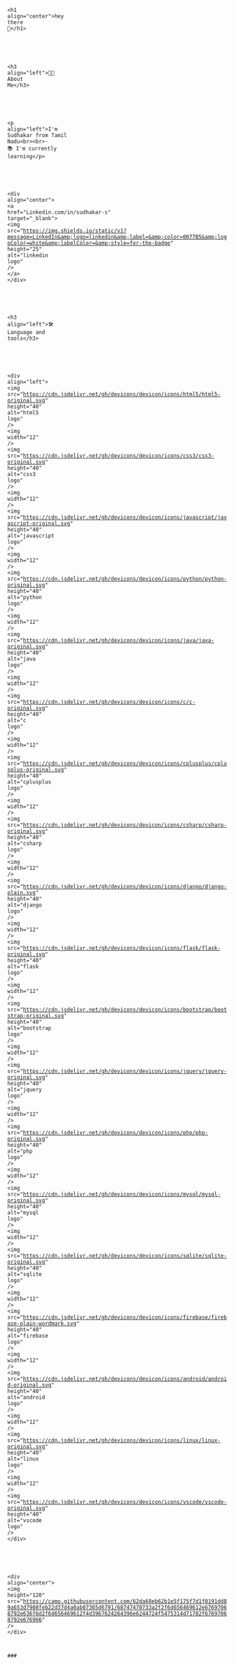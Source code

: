 <code class="language-html"><span class="token tag"><span class="token tag"><span class="token punctuation">&lt;</span>h1</span> <span class="token attr-name">align</span><span class="token attr-value"><span class="token punctuation attr-equals">=</span><span class="token punctuation">"</span>center<span class="token punctuation">"</span></span><span class="token punctuation">&gt;</span></span>hey there 👋<span class="token tag"><span class="token tag"><span class="token punctuation">&lt;/</span>h1</span><span class="token punctuation">&gt;</span></span>

###

<span class="token tag"><span class="token tag"><span class="token punctuation">&lt;</span>h3</span> <span class="token attr-name">align</span><span class="token attr-value"><span class="token punctuation attr-equals">=</span><span class="token punctuation">"</span>left<span class="token punctuation">"</span></span><span class="token punctuation">&gt;</span></span>👩&zwj;💻  About Me<span class="token tag"><span class="token tag"><span class="token punctuation">&lt;/</span>h3</span><span class="token punctuation">&gt;</span></span>

###

<span class="token tag"><span class="token tag"><span class="token punctuation">&lt;</span>p</span> <span class="token attr-name">align</span><span class="token attr-value"><span class="token punctuation attr-equals">=</span><span class="token punctuation">"</span>left<span class="token punctuation">"</span></span><span class="token punctuation">&gt;</span></span>I'm Sudhakar from Tamil Nadu<span class="token tag"><span class="token tag"><span class="token punctuation">&lt;</span>br</span><span class="token punctuation">&gt;</span></span><span class="token tag"><span class="token tag"><span class="token punctuation">&lt;</span>br</span><span class="token punctuation">&gt;</span></span>- 📚 I'm currently learning<span class="token tag"><span class="token tag"><span class="token punctuation">&lt;/</span>p</span><span class="token punctuation">&gt;</span></span>

###

<span class="token tag"><span class="token tag"><span class="token punctuation">&lt;</span>div</span> <span class="token attr-name">align</span><span class="token attr-value"><span class="token punctuation attr-equals">=</span><span class="token punctuation">"</span>center<span class="token punctuation">"</span></span><span class="token punctuation">&gt;</span></span>
  <span class="token tag"><span class="token tag"><span class="token punctuation">&lt;</span>a</span> <span class="token attr-name">href</span><span class="token attr-value"><span class="token punctuation attr-equals">=</span><span class="token punctuation">"</span>Linkedin.com/in/sudhakar-s<span class="token punctuation">"</span></span> <span class="token attr-name">target</span><span class="token attr-value"><span class="token punctuation attr-equals">=</span><span class="token punctuation">"</span>_blank<span class="token punctuation">"</span></span><span class="token punctuation">&gt;</span></span>
    <span class="token tag"><span class="token tag"><span class="token punctuation">&lt;</span>img</span> <span class="token attr-name">src</span><span class="token attr-value"><span class="token punctuation attr-equals">=</span><span class="token punctuation">"</span>https://img.shields.io/static/v1?message=LinkedIn&amp;logo=linkedin&amp;label=&amp;color=0077B5&amp;logoColor=white&amp;labelColor=&amp;style=for-the-badge<span class="token punctuation">"</span></span> <span class="token attr-name">height</span><span class="token attr-value"><span class="token punctuation attr-equals">=</span><span class="token punctuation">"</span>25<span class="token punctuation">"</span></span> <span class="token attr-name">alt</span><span class="token attr-value"><span class="token punctuation attr-equals">=</span><span class="token punctuation">"</span>linkedin logo<span class="token punctuation">"</span></span>  <span class="token punctuation">/&gt;</span></span>
  <span class="token tag"><span class="token tag"><span class="token punctuation">&lt;/</span>a</span><span class="token punctuation">&gt;</span></span>
<span class="token tag"><span class="token tag"><span class="token punctuation">&lt;/</span>div</span><span class="token punctuation">&gt;</span></span>

###

<span class="token tag"><span class="token tag"><span class="token punctuation">&lt;</span>h3</span> <span class="token attr-name">align</span><span class="token attr-value"><span class="token punctuation attr-equals">=</span><span class="token punctuation">"</span>left<span class="token punctuation">"</span></span><span class="token punctuation">&gt;</span></span>🛠 Language and tools<span class="token tag"><span class="token tag"><span class="token punctuation">&lt;/</span>h3</span><span class="token punctuation">&gt;</span></span>

###

<span class="token tag"><span class="token tag"><span class="token punctuation">&lt;</span>div</span> <span class="token attr-name">align</span><span class="token attr-value"><span class="token punctuation attr-equals">=</span><span class="token punctuation">"</span>left<span class="token punctuation">"</span></span><span class="token punctuation">&gt;</span></span>
  <span class="token tag"><span class="token tag"><span class="token punctuation">&lt;</span>img</span> <span class="token attr-name">src</span><span class="token attr-value"><span class="token punctuation attr-equals">=</span><span class="token punctuation">"</span>https://cdn.jsdelivr.net/gh/devicons/devicon/icons/html5/html5-original.svg<span class="token punctuation">"</span></span> <span class="token attr-name">height</span><span class="token attr-value"><span class="token punctuation attr-equals">=</span><span class="token punctuation">"</span>40<span class="token punctuation">"</span></span> <span class="token attr-name">alt</span><span class="token attr-value"><span class="token punctuation attr-equals">=</span><span class="token punctuation">"</span>html5 logo<span class="token punctuation">"</span></span>  <span class="token punctuation">/&gt;</span></span>
  <span class="token tag"><span class="token tag"><span class="token punctuation">&lt;</span>img</span> <span class="token attr-name">width</span><span class="token attr-value"><span class="token punctuation attr-equals">=</span><span class="token punctuation">"</span>12<span class="token punctuation">"</span></span> <span class="token punctuation">/&gt;</span></span>
  <span class="token tag"><span class="token tag"><span class="token punctuation">&lt;</span>img</span> <span class="token attr-name">src</span><span class="token attr-value"><span class="token punctuation attr-equals">=</span><span class="token punctuation">"</span>https://cdn.jsdelivr.net/gh/devicons/devicon/icons/css3/css3-original.svg<span class="token punctuation">"</span></span> <span class="token attr-name">height</span><span class="token attr-value"><span class="token punctuation attr-equals">=</span><span class="token punctuation">"</span>40<span class="token punctuation">"</span></span> <span class="token attr-name">alt</span><span class="token attr-value"><span class="token punctuation attr-equals">=</span><span class="token punctuation">"</span>css3 logo<span class="token punctuation">"</span></span>  <span class="token punctuation">/&gt;</span></span>
  <span class="token tag"><span class="token tag"><span class="token punctuation">&lt;</span>img</span> <span class="token attr-name">width</span><span class="token attr-value"><span class="token punctuation attr-equals">=</span><span class="token punctuation">"</span>12<span class="token punctuation">"</span></span> <span class="token punctuation">/&gt;</span></span>
  <span class="token tag"><span class="token tag"><span class="token punctuation">&lt;</span>img</span> <span class="token attr-name">src</span><span class="token attr-value"><span class="token punctuation attr-equals">=</span><span class="token punctuation">"</span>https://cdn.jsdelivr.net/gh/devicons/devicon/icons/javascript/javascript-original.svg<span class="token punctuation">"</span></span> <span class="token attr-name">height</span><span class="token attr-value"><span class="token punctuation attr-equals">=</span><span class="token punctuation">"</span>40<span class="token punctuation">"</span></span> <span class="token attr-name">alt</span><span class="token attr-value"><span class="token punctuation attr-equals">=</span><span class="token punctuation">"</span>javascript logo<span class="token punctuation">"</span></span>  <span class="token punctuation">/&gt;</span></span>
  <span class="token tag"><span class="token tag"><span class="token punctuation">&lt;</span>img</span> <span class="token attr-name">width</span><span class="token attr-value"><span class="token punctuation attr-equals">=</span><span class="token punctuation">"</span>12<span class="token punctuation">"</span></span> <span class="token punctuation">/&gt;</span></span>
  <span class="token tag"><span class="token tag"><span class="token punctuation">&lt;</span>img</span> <span class="token attr-name">src</span><span class="token attr-value"><span class="token punctuation attr-equals">=</span><span class="token punctuation">"</span>https://cdn.jsdelivr.net/gh/devicons/devicon/icons/python/python-original.svg<span class="token punctuation">"</span></span> <span class="token attr-name">height</span><span class="token attr-value"><span class="token punctuation attr-equals">=</span><span class="token punctuation">"</span>40<span class="token punctuation">"</span></span> <span class="token attr-name">alt</span><span class="token attr-value"><span class="token punctuation attr-equals">=</span><span class="token punctuation">"</span>python logo<span class="token punctuation">"</span></span>  <span class="token punctuation">/&gt;</span></span>
  <span class="token tag"><span class="token tag"><span class="token punctuation">&lt;</span>img</span> <span class="token attr-name">width</span><span class="token attr-value"><span class="token punctuation attr-equals">=</span><span class="token punctuation">"</span>12<span class="token punctuation">"</span></span> <span class="token punctuation">/&gt;</span></span>
  <span class="token tag"><span class="token tag"><span class="token punctuation">&lt;</span>img</span> <span class="token attr-name">src</span><span class="token attr-value"><span class="token punctuation attr-equals">=</span><span class="token punctuation">"</span>https://cdn.jsdelivr.net/gh/devicons/devicon/icons/java/java-original.svg<span class="token punctuation">"</span></span> <span class="token attr-name">height</span><span class="token attr-value"><span class="token punctuation attr-equals">=</span><span class="token punctuation">"</span>40<span class="token punctuation">"</span></span> <span class="token attr-name">alt</span><span class="token attr-value"><span class="token punctuation attr-equals">=</span><span class="token punctuation">"</span>java logo<span class="token punctuation">"</span></span>  <span class="token punctuation">/&gt;</span></span>
  <span class="token tag"><span class="token tag"><span class="token punctuation">&lt;</span>img</span> <span class="token attr-name">width</span><span class="token attr-value"><span class="token punctuation attr-equals">=</span><span class="token punctuation">"</span>12<span class="token punctuation">"</span></span> <span class="token punctuation">/&gt;</span></span>
  <span class="token tag"><span class="token tag"><span class="token punctuation">&lt;</span>img</span> <span class="token attr-name">src</span><span class="token attr-value"><span class="token punctuation attr-equals">=</span><span class="token punctuation">"</span>https://cdn.jsdelivr.net/gh/devicons/devicon/icons/c/c-original.svg<span class="token punctuation">"</span></span> <span class="token attr-name">height</span><span class="token attr-value"><span class="token punctuation attr-equals">=</span><span class="token punctuation">"</span>40<span class="token punctuation">"</span></span> <span class="token attr-name">alt</span><span class="token attr-value"><span class="token punctuation attr-equals">=</span><span class="token punctuation">"</span>c logo<span class="token punctuation">"</span></span>  <span class="token punctuation">/&gt;</span></span>
  <span class="token tag"><span class="token tag"><span class="token punctuation">&lt;</span>img</span> <span class="token attr-name">width</span><span class="token attr-value"><span class="token punctuation attr-equals">=</span><span class="token punctuation">"</span>12<span class="token punctuation">"</span></span> <span class="token punctuation">/&gt;</span></span>
  <span class="token tag"><span class="token tag"><span class="token punctuation">&lt;</span>img</span> <span class="token attr-name">src</span><span class="token attr-value"><span class="token punctuation attr-equals">=</span><span class="token punctuation">"</span>https://cdn.jsdelivr.net/gh/devicons/devicon/icons/cplusplus/cplusplus-original.svg<span class="token punctuation">"</span></span> <span class="token attr-name">height</span><span class="token attr-value"><span class="token punctuation attr-equals">=</span><span class="token punctuation">"</span>40<span class="token punctuation">"</span></span> <span class="token attr-name">alt</span><span class="token attr-value"><span class="token punctuation attr-equals">=</span><span class="token punctuation">"</span>cplusplus logo<span class="token punctuation">"</span></span>  <span class="token punctuation">/&gt;</span></span>
  <span class="token tag"><span class="token tag"><span class="token punctuation">&lt;</span>img</span> <span class="token attr-name">width</span><span class="token attr-value"><span class="token punctuation attr-equals">=</span><span class="token punctuation">"</span>12<span class="token punctuation">"</span></span> <span class="token punctuation">/&gt;</span></span>
  <span class="token tag"><span class="token tag"><span class="token punctuation">&lt;</span>img</span> <span class="token attr-name">src</span><span class="token attr-value"><span class="token punctuation attr-equals">=</span><span class="token punctuation">"</span>https://cdn.jsdelivr.net/gh/devicons/devicon/icons/csharp/csharp-original.svg<span class="token punctuation">"</span></span> <span class="token attr-name">height</span><span class="token attr-value"><span class="token punctuation attr-equals">=</span><span class="token punctuation">"</span>40<span class="token punctuation">"</span></span> <span class="token attr-name">alt</span><span class="token attr-value"><span class="token punctuation attr-equals">=</span><span class="token punctuation">"</span>csharp logo<span class="token punctuation">"</span></span>  <span class="token punctuation">/&gt;</span></span>
  <span class="token tag"><span class="token tag"><span class="token punctuation">&lt;</span>img</span> <span class="token attr-name">width</span><span class="token attr-value"><span class="token punctuation attr-equals">=</span><span class="token punctuation">"</span>12<span class="token punctuation">"</span></span> <span class="token punctuation">/&gt;</span></span>
  <span class="token tag"><span class="token tag"><span class="token punctuation">&lt;</span>img</span> <span class="token attr-name">src</span><span class="token attr-value"><span class="token punctuation attr-equals">=</span><span class="token punctuation">"</span>https://cdn.jsdelivr.net/gh/devicons/devicon/icons/django/django-plain.svg<span class="token punctuation">"</span></span> <span class="token attr-name">height</span><span class="token attr-value"><span class="token punctuation attr-equals">=</span><span class="token punctuation">"</span>40<span class="token punctuation">"</span></span> <span class="token attr-name">alt</span><span class="token attr-value"><span class="token punctuation attr-equals">=</span><span class="token punctuation">"</span>django logo<span class="token punctuation">"</span></span>  <span class="token punctuation">/&gt;</span></span>
  <span class="token tag"><span class="token tag"><span class="token punctuation">&lt;</span>img</span> <span class="token attr-name">width</span><span class="token attr-value"><span class="token punctuation attr-equals">=</span><span class="token punctuation">"</span>12<span class="token punctuation">"</span></span> <span class="token punctuation">/&gt;</span></span>
  <span class="token tag"><span class="token tag"><span class="token punctuation">&lt;</span>img</span> <span class="token attr-name">src</span><span class="token attr-value"><span class="token punctuation attr-equals">=</span><span class="token punctuation">"</span>https://cdn.jsdelivr.net/gh/devicons/devicon/icons/flask/flask-original.svg<span class="token punctuation">"</span></span> <span class="token attr-name">height</span><span class="token attr-value"><span class="token punctuation attr-equals">=</span><span class="token punctuation">"</span>40<span class="token punctuation">"</span></span> <span class="token attr-name">alt</span><span class="token attr-value"><span class="token punctuation attr-equals">=</span><span class="token punctuation">"</span>flask logo<span class="token punctuation">"</span></span>  <span class="token punctuation">/&gt;</span></span>
  <span class="token tag"><span class="token tag"><span class="token punctuation">&lt;</span>img</span> <span class="token attr-name">width</span><span class="token attr-value"><span class="token punctuation attr-equals">=</span><span class="token punctuation">"</span>12<span class="token punctuation">"</span></span> <span class="token punctuation">/&gt;</span></span>
  <span class="token tag"><span class="token tag"><span class="token punctuation">&lt;</span>img</span> <span class="token attr-name">src</span><span class="token attr-value"><span class="token punctuation attr-equals">=</span><span class="token punctuation">"</span>https://cdn.jsdelivr.net/gh/devicons/devicon/icons/bootstrap/bootstrap-original.svg<span class="token punctuation">"</span></span> <span class="token attr-name">height</span><span class="token attr-value"><span class="token punctuation attr-equals">=</span><span class="token punctuation">"</span>40<span class="token punctuation">"</span></span> <span class="token attr-name">alt</span><span class="token attr-value"><span class="token punctuation attr-equals">=</span><span class="token punctuation">"</span>bootstrap logo<span class="token punctuation">"</span></span>  <span class="token punctuation">/&gt;</span></span>
  <span class="token tag"><span class="token tag"><span class="token punctuation">&lt;</span>img</span> <span class="token attr-name">width</span><span class="token attr-value"><span class="token punctuation attr-equals">=</span><span class="token punctuation">"</span>12<span class="token punctuation">"</span></span> <span class="token punctuation">/&gt;</span></span>
  <span class="token tag"><span class="token tag"><span class="token punctuation">&lt;</span>img</span> <span class="token attr-name">src</span><span class="token attr-value"><span class="token punctuation attr-equals">=</span><span class="token punctuation">"</span>https://cdn.jsdelivr.net/gh/devicons/devicon/icons/jquery/jquery-original.svg<span class="token punctuation">"</span></span> <span class="token attr-name">height</span><span class="token attr-value"><span class="token punctuation attr-equals">=</span><span class="token punctuation">"</span>40<span class="token punctuation">"</span></span> <span class="token attr-name">alt</span><span class="token attr-value"><span class="token punctuation attr-equals">=</span><span class="token punctuation">"</span>jquery logo<span class="token punctuation">"</span></span>  <span class="token punctuation">/&gt;</span></span>
  <span class="token tag"><span class="token tag"><span class="token punctuation">&lt;</span>img</span> <span class="token attr-name">width</span><span class="token attr-value"><span class="token punctuation attr-equals">=</span><span class="token punctuation">"</span>12<span class="token punctuation">"</span></span> <span class="token punctuation">/&gt;</span></span>
  <span class="token tag"><span class="token tag"><span class="token punctuation">&lt;</span>img</span> <span class="token attr-name">src</span><span class="token attr-value"><span class="token punctuation attr-equals">=</span><span class="token punctuation">"</span>https://cdn.jsdelivr.net/gh/devicons/devicon/icons/php/php-original.svg<span class="token punctuation">"</span></span> <span class="token attr-name">height</span><span class="token attr-value"><span class="token punctuation attr-equals">=</span><span class="token punctuation">"</span>40<span class="token punctuation">"</span></span> <span class="token attr-name">alt</span><span class="token attr-value"><span class="token punctuation attr-equals">=</span><span class="token punctuation">"</span>php logo<span class="token punctuation">"</span></span>  <span class="token punctuation">/&gt;</span></span>
  <span class="token tag"><span class="token tag"><span class="token punctuation">&lt;</span>img</span> <span class="token attr-name">width</span><span class="token attr-value"><span class="token punctuation attr-equals">=</span><span class="token punctuation">"</span>12<span class="token punctuation">"</span></span> <span class="token punctuation">/&gt;</span></span>
  <span class="token tag"><span class="token tag"><span class="token punctuation">&lt;</span>img</span> <span class="token attr-name">src</span><span class="token attr-value"><span class="token punctuation attr-equals">=</span><span class="token punctuation">"</span>https://cdn.jsdelivr.net/gh/devicons/devicon/icons/mysql/mysql-original.svg<span class="token punctuation">"</span></span> <span class="token attr-name">height</span><span class="token attr-value"><span class="token punctuation attr-equals">=</span><span class="token punctuation">"</span>40<span class="token punctuation">"</span></span> <span class="token attr-name">alt</span><span class="token attr-value"><span class="token punctuation attr-equals">=</span><span class="token punctuation">"</span>mysql logo<span class="token punctuation">"</span></span>  <span class="token punctuation">/&gt;</span></span>
  <span class="token tag"><span class="token tag"><span class="token punctuation">&lt;</span>img</span> <span class="token attr-name">width</span><span class="token attr-value"><span class="token punctuation attr-equals">=</span><span class="token punctuation">"</span>12<span class="token punctuation">"</span></span> <span class="token punctuation">/&gt;</span></span>
  <span class="token tag"><span class="token tag"><span class="token punctuation">&lt;</span>img</span> <span class="token attr-name">src</span><span class="token attr-value"><span class="token punctuation attr-equals">=</span><span class="token punctuation">"</span>https://cdn.jsdelivr.net/gh/devicons/devicon/icons/sqlite/sqlite-original.svg<span class="token punctuation">"</span></span> <span class="token attr-name">height</span><span class="token attr-value"><span class="token punctuation attr-equals">=</span><span class="token punctuation">"</span>40<span class="token punctuation">"</span></span> <span class="token attr-name">alt</span><span class="token attr-value"><span class="token punctuation attr-equals">=</span><span class="token punctuation">"</span>sqlite logo<span class="token punctuation">"</span></span>  <span class="token punctuation">/&gt;</span></span>
  <span class="token tag"><span class="token tag"><span class="token punctuation">&lt;</span>img</span> <span class="token attr-name">width</span><span class="token attr-value"><span class="token punctuation attr-equals">=</span><span class="token punctuation">"</span>12<span class="token punctuation">"</span></span> <span class="token punctuation">/&gt;</span></span>
  <span class="token tag"><span class="token tag"><span class="token punctuation">&lt;</span>img</span> <span class="token attr-name">src</span><span class="token attr-value"><span class="token punctuation attr-equals">=</span><span class="token punctuation">"</span>https://cdn.jsdelivr.net/gh/devicons/devicon/icons/firebase/firebase-plain-wordmark.svg<span class="token punctuation">"</span></span> <span class="token attr-name">height</span><span class="token attr-value"><span class="token punctuation attr-equals">=</span><span class="token punctuation">"</span>40<span class="token punctuation">"</span></span> <span class="token attr-name">alt</span><span class="token attr-value"><span class="token punctuation attr-equals">=</span><span class="token punctuation">"</span>firebase logo<span class="token punctuation">"</span></span>  <span class="token punctuation">/&gt;</span></span>
  <span class="token tag"><span class="token tag"><span class="token punctuation">&lt;</span>img</span> <span class="token attr-name">width</span><span class="token attr-value"><span class="token punctuation attr-equals">=</span><span class="token punctuation">"</span>12<span class="token punctuation">"</span></span> <span class="token punctuation">/&gt;</span></span>
  <span class="token tag"><span class="token tag"><span class="token punctuation">&lt;</span>img</span> <span class="token attr-name">src</span><span class="token attr-value"><span class="token punctuation attr-equals">=</span><span class="token punctuation">"</span>https://cdn.jsdelivr.net/gh/devicons/devicon/icons/android/android-original.svg<span class="token punctuation">"</span></span> <span class="token attr-name">height</span><span class="token attr-value"><span class="token punctuation attr-equals">=</span><span class="token punctuation">"</span>40<span class="token punctuation">"</span></span> <span class="token attr-name">alt</span><span class="token attr-value"><span class="token punctuation attr-equals">=</span><span class="token punctuation">"</span>android logo<span class="token punctuation">"</span></span>  <span class="token punctuation">/&gt;</span></span>
  <span class="token tag"><span class="token tag"><span class="token punctuation">&lt;</span>img</span> <span class="token attr-name">width</span><span class="token attr-value"><span class="token punctuation attr-equals">=</span><span class="token punctuation">"</span>12<span class="token punctuation">"</span></span> <span class="token punctuation">/&gt;</span></span>
  <span class="token tag"><span class="token tag"><span class="token punctuation">&lt;</span>img</span> <span class="token attr-name">src</span><span class="token attr-value"><span class="token punctuation attr-equals">=</span><span class="token punctuation">"</span>https://cdn.jsdelivr.net/gh/devicons/devicon/icons/linux/linux-original.svg<span class="token punctuation">"</span></span> <span class="token attr-name">height</span><span class="token attr-value"><span class="token punctuation attr-equals">=</span><span class="token punctuation">"</span>40<span class="token punctuation">"</span></span> <span class="token attr-name">alt</span><span class="token attr-value"><span class="token punctuation attr-equals">=</span><span class="token punctuation">"</span>linux logo<span class="token punctuation">"</span></span>  <span class="token punctuation">/&gt;</span></span>
  <span class="token tag"><span class="token tag"><span class="token punctuation">&lt;</span>img</span> <span class="token attr-name">width</span><span class="token attr-value"><span class="token punctuation attr-equals">=</span><span class="token punctuation">"</span>12<span class="token punctuation">"</span></span> <span class="token punctuation">/&gt;</span></span>
  <span class="token tag"><span class="token tag"><span class="token punctuation">&lt;</span>img</span> <span class="token attr-name">src</span><span class="token attr-value"><span class="token punctuation attr-equals">=</span><span class="token punctuation">"</span>https://cdn.jsdelivr.net/gh/devicons/devicon/icons/vscode/vscode-original.svg<span class="token punctuation">"</span></span> <span class="token attr-name">height</span><span class="token attr-value"><span class="token punctuation attr-equals">=</span><span class="token punctuation">"</span>40<span class="token punctuation">"</span></span> <span class="token attr-name">alt</span><span class="token attr-value"><span class="token punctuation attr-equals">=</span><span class="token punctuation">"</span>vscode logo<span class="token punctuation">"</span></span>  <span class="token punctuation">/&gt;</span></span>
<span class="token tag"><span class="token tag"><span class="token punctuation">&lt;/</span>div</span><span class="token punctuation">&gt;</span></span>

###

<span class="token tag"><span class="token tag"><span class="token punctuation">&lt;</span>div</span> <span class="token attr-name">align</span><span class="token attr-value"><span class="token punctuation attr-equals">=</span><span class="token punctuation">"</span>center<span class="token punctuation">"</span></span><span class="token punctuation">&gt;</span></span>
  <span class="token tag"><span class="token tag"><span class="token punctuation">&lt;</span>img</span> <span class="token attr-name">height</span><span class="token attr-value"><span class="token punctuation attr-equals">=</span><span class="token punctuation">"</span>120<span class="token punctuation">"</span></span> <span class="token attr-name">src</span><span class="token attr-value"><span class="token punctuation attr-equals">=</span><span class="token punctuation">"</span>https://camo.githubusercontent.com/62da68eb62b1e5f175f7d1f0191dd89a653d7908feb22d37d4a0ab07365d6791/68747470733a2f2f6d656469612e67697068792e636f6d2f6d656469612f4d3967624264396e6244724f5475314d71782f67697068792e676966<span class="token punctuation">"</span></span>  <span class="token punctuation">/&gt;</span></span>
<span class="token tag"><span class="token tag"><span class="token punctuation">&lt;/</span>div</span><span class="token punctuation">&gt;</span></span>

###</code>
